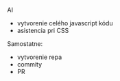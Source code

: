 AI

- vytvorenie celého javascript kódu
- asistencia pri CSS

Samostatne:
- vytvorenie repa
- commity
- PR
